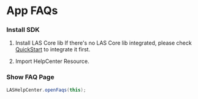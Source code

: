 
# App FAQs

### Install SDK

1. Install LAS Core lib
If there's no LAS Core lib integrated, please check [QuickStart](../../quickstart/android/existing.html) to integrate it first.

2. Import HelpCenter Resource.

### Show FAQ Page

```java
LASHelpCenter.openFaqs(this);
```